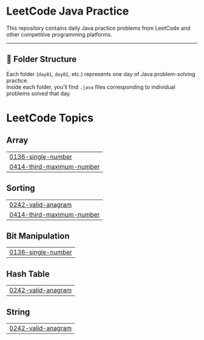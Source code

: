 # LeetCode Java Practice

This repository contains daily Java practice problems from LeetCode and other competitive programming platforms.

---

## 📁 Folder Structure

Each folder (`day01`, `day02`, etc.) represents one day of Java problem-solving practice.  
Inside each folder, you’ll find `.java` files corresponding to individual problems solved that day.

<!---LeetCode Topics Start-->
# LeetCode Topics
## Array
|  |
| ------- |
| [0136-single-number](https://github.com/rajeshacu/LeetCode-DSA/tree/master/0136-single-number) |
| [0414-third-maximum-number](https://github.com/rajeshacu/LeetCode-DSA/tree/master/0414-third-maximum-number) |
## Sorting
|  |
| ------- |
| [0242-valid-anagram](https://github.com/rajeshacu/LeetCode-DSA/tree/master/0242-valid-anagram) |
| [0414-third-maximum-number](https://github.com/rajeshacu/LeetCode-DSA/tree/master/0414-third-maximum-number) |
## Bit Manipulation
|  |
| ------- |
| [0136-single-number](https://github.com/rajeshacu/LeetCode-DSA/tree/master/0136-single-number) |
## Hash Table
|  |
| ------- |
| [0242-valid-anagram](https://github.com/rajeshacu/LeetCode-DSA/tree/master/0242-valid-anagram) |
## String
|  |
| ------- |
| [0242-valid-anagram](https://github.com/rajeshacu/LeetCode-DSA/tree/master/0242-valid-anagram) |
<!---LeetCode Topics End-->